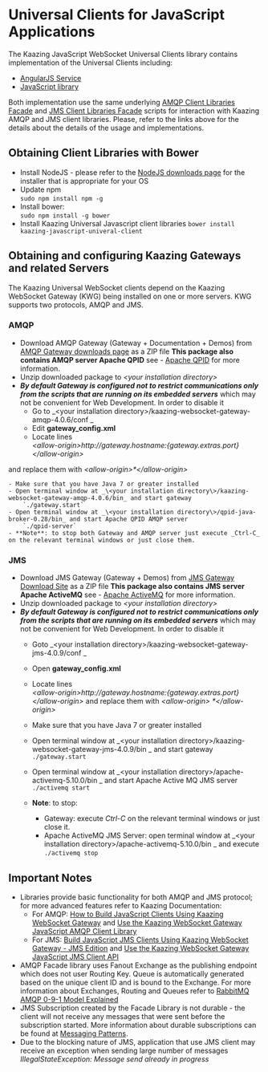 # Universal Clients for JavaScript Applications
The Kaazing JavaScript WebSocket Universal Clients library contains implementation of the Universal Clients including:
- [AngularJS Service][1]
- [JavaScript library][2]

Both implementation use the same underlying [AMQP Client Libraries Facade][3] and [JMS Client Libraries Facade][4] scripts for interaction with Kaazing AMQP and JMS client libraries. 
Please, refer to the links above for the details about the details of the usage and implementations.

## Obtaining Client Libraries with Bower
- Install NodeJS - please refer to the [NodeJS downloads page][9] for the installer that is appropriate for your OS
- Update npm  
	`sudo npm install npm -g`
- Install bower:  
	`sudo npm install -g bower`
- Install Kaazing Universal Javascript client libraries
	`bower install kaazing-javascript-univeral-client`

## Obtaining and configuring Kaazing Gateways and related Servers
The Kaazing Universal WebSocket clients depend on the Kaazing WebSocket Gateway (KWG) being installed on one or more servers. KWG supports two protocols, AMQP and JMS.

### AMQP
- Download AMQP Gateway (Gateway + Documentation + Demos) from  [AMQP Gateway downloads page][5] as a ZIP file
	**This package also contains AMQP server Apache QPID** see - [Apache QPID][6] for more information.
- Unzip downloaded package to _\<your installation directory\>_
- **_By default Gateway is configured not to restrict communications only from the scripts that are running on its embedded servers_** which may not be convenient for Web Development. In order to disable it
	- Go to _\<your installation directory\>/kaazing-websocket-gateway-amqp-4.0.6/conf _
	- Edit __gateway\_config.xml__
	- Locate lines  
		_\<allow-origin>http://${gateway.hostname}:${gateway.extras.port}\</allow-origin>_
	
and replace them with 
		_\<allow-origin>\*\</allow-origin>_

	- Make sure that you have Java 7 or greater installed
	- Open terminal window at _\<your installation directory\>/kaazing-websocket-gateway-amqp-4.0.6/bin_ and start gateway  
		`./gateway.start`
	- Open terminal window at _\<your installation directory\>/qpid-java-broker-0.28/bin_ and start Apache QPID AMQP server  
		`./qpid-server`
	- **Note**: to stop both Gateway and AMQP server just execute _Ctrl-C_ on the relevant terminal windows or just close them.  

### JMS
- Download JMS Gateway (Gateway + Demos) from  [JMS Gateway Download Site][7] as a ZIP file
	**This package also contains JMS server Apache ActiveMQ** see - [Apache ActiveMQ][8] for more information.
- Unzip downloaded package to _\<your installation directory\>_
- **_By default Gateway is configured not to restrict communications only from the scripts that are running on its embedded servers_** which may not be convenient for Web Development. In order to disable it
	- Goto _\<your installation directory\>/kaazing-websocket-gateway-jms-4.0.9/conf _
	- Open __gateway\_config.xml__
	- Locate lines  
		_\<allow-origin>http://${gateway.hostname}:${gateway.extras.port}\</allow-origin>_
and replace them with 
		_\<allow-origin>
		\*\</allow-origin>_

	- Make sure that you have Java 7 or greater installed
	- Open terminal window at _\<your installation directory\>/kaazing-websocket-gateway-jms-4.0.9/bin _ and start gateway  
		`./gateway.start`
	- Open terminal window at  _\<your installation directory\>/apache-activemq-5.10.0/bin _ and start Apache Active MQ JMS server  
		`./activemq start`
	- **Note**: to stop:
		- Gateway: execute _Ctrl-C_ on the relevant terminal windows or just close it.
		- Apache ActiveMQ JMS Server: open terminal window at  _\<your installation directory\>/apache-activemq-5.10.0/bin _ and execute  
			`./activemq stop`

## Important Notes
- Libraries provide basic functionality for both AMQP and JMS protocol; for more advanced features refer to Kaazing Documentation:
	- For AMQP: [How to Build JavaScript Clients Using Kaazing  WebSocket Gateway][10] and [Use the Kaazing WebSocket Gateway JavaScript AMQP Client Library][11]
	- For JMS: [Build JavaScript JMS Clients Using Kaazing WebSocket Gateway - JMS Edition]() and [Use the Kaazing WebSocket Gateway JavaScript JMS Client API][13]
- AMQP Facade library uses Fanout Exchange as the publishing endpoint which does not user Routing Key. Queue is automatically generated based on the unique client ID and is bound to the Exchange. For more information about Exchanges,  Routing and Queues refer to [RabbitMQ AMQP 0-9-1 Model Explained][14]
- JMS Subscription created by the Facade Library is not durable - the client will not receive any messages that were sent before the subscription started. More information about durable subscriptions can be found at [Messaging Patterns][15].
- Due to the blocking nature of JMS, application that use JMS client may receive an exception when sending large number of messages _IllegalStateException: Message send already in progress_



[1]:	AngularJSClient.md "AngularJS Service"
[2]:	JavaScriptClient.md "JavaScript library"
[3]:	KaazingAMQPClientLibrariesFacade.md
[4]:	KaazingJMSClientLibrariesFacade.md
[5]:	http://developer.kaazing.com/downloads/amqp-edition-download/
[6]:	https://qpid.apache.org/
[7]:	http://developer.kaazing.com/downloads/jms-edition-download/
[8]:	http://activemq.apache.org/
[9]:	https://nodejs.org/en/download/
[10]:	http://developer.kaazing.com/documentation/amqp/4.0/dev-js/o_dev_js.html#keglibs
[11]:	http://developer.kaazing.com/documentation/amqp/4.0/dev-js/p_dev_js_client.html
[13]:	http://developer.kaazing.com/documentation/jms/4.0/dev-js/p_dev_js_client.html
[14]:	https://www.rabbitmq.com/tutorials/amqp-concepts.html
[15]:	http://www.enterpriseintegrationpatterns.com/patterns/messaging/DurableSubscription.html
